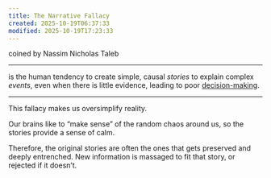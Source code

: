 ```yaml
---
title: The Narrative Fallacy
created: 2025-10-19T06:37:33
modified: 2025-10-19T17:23:33
---
```


coined by Nassim Nicholas Taleb

---

is the human tendency to create simple, causal _stories_ to explain complex _events_, even when there is little evidence, leading to poor [decision-making](decision-making.md).

---

This fallacy makes us oversimplify reality.

Our brains like to “make sense” of the random chaos around us, so the stories provide a sense of calm.

Therefore, the original stories are often the ones that gets preserved and deeply entrenched. New information is massaged to fit that story, or rejected if it doesn’t.
